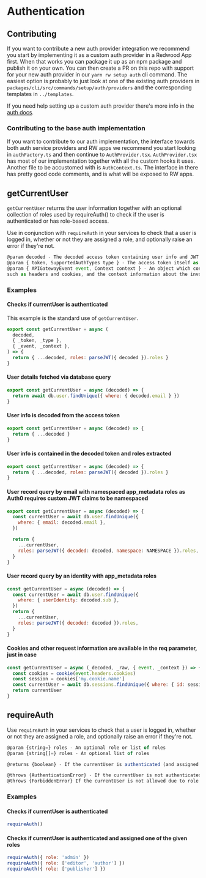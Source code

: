 # Authentication

## Contributing

If you want to contribute a new auth provider integration we recommend you
start by implementing it as a custom auth provider in a Redwood App first. When
that works you can package it up as an npm package and publish it on your own.
You can then create a PR on this repo with support for your new auth provider
in our `yarn rw setup auth` cli command. The easiest option is probably to just
look at one of the existing auth providers in
`packages/cli/src/commands/setup/auth/providers` and the corresponding
templates in `../templates`.

If you need help setting up a custom auth provider there's more info in the
[auth docs](https://redwoodjs.com/docs/authentication).

### Contributing to the base auth implementation

If you want to contribute to our auth implementation, the interface towards
both auth service providers and RW apps we recommend you start looking in
`authFactory.ts` and then continue to `AuthProvider.tsx`. `AuthProvider.tsx`
has most of our implementation together with all the custom hooks it uses.
Another file to be accustomed with is `AuthContext.ts`. The interface in there
has pretty good code comments, and is what will be exposed to RW apps.

## getCurrentUser

`getCurrentUser` returns the user information together with
an optional collection of roles used by requireAuth() to check if the user is authenticated or has role-based access.

Use in conjunction with `requireAuth` in your services to check that a user is logged in, whether or not they are assigned a role, and optionally raise an error if they're not.

```js
@param decoded - The decoded access token containing user info and JWT claims like `sub`
@param { token, SupportedAuthTypes type } - The access token itself as well as the auth provider type
@param { APIGatewayEvent event, Context context } - An object which contains information from the invoker
such as headers and cookies, and the context information about the invocation such as IP Address
```

### Examples

#### Checks if currentUser is authenticated

This example is the standard use of `getCurrentUser`.

```js
export const getCurrentUser = async (
  decoded,
  { _token, _type },
  { _event, _context },
) => {
  return { ...decoded, roles: parseJWT({ decoded }).roles }
}
```

#### User details fetched via database query

```js
export const getCurrentUser = async (decoded) => {
  return await db.user.findUnique({ where: { decoded.email } })
}
```

#### User info is decoded from the access token

```js
export const getCurrentUser = async (decoded) => {
  return { ...decoded }
}
```

#### User info is contained in the decoded token and roles extracted

```js
export const getCurrentUser = async (decoded) => {
  return { ...decoded, roles: parseJWT({ decoded }).roles }
}
```

#### User record query by email with namespaced app_metadata roles as Auth0 requires custom JWT claims to be namespaced

```js
export const getCurrentUser = async (decoded) => {
  const currentUser = await db.user.findUnique({
    where: { email: decoded.email },
  })

  return {
    ...currentUser,
    roles: parseJWT({ decoded: decoded, namespace: NAMESPACE }).roles,
  }
}
```

#### User record query by an identity with app_metadata roles

```js
const getCurrentUser = async (decoded) => {
  const currentUser = await db.user.findUnique({
    where: { userIdentity: decoded.sub },
  })
  return {
    ...currentUser,
    roles: parseJWT({ decoded: decoded }).roles,
  }
}
```

#### Cookies and other request information are available in the req parameter, just in case

```js
const getCurrentUser = async (_decoded, _raw, { event, _context }) => {
  const cookies = cookie(event.headers.cookies)
  const session = cookies['my.cookie.name']
  const currentUser = await db.sessions.findUnique({ where: { id: session } })
  return currentUser
}
```

## requireAuth

Use `requireAuth` in your services to check that a user is logged in, whether or not they are assigned a role, and optionally raise an error if they're not.

```js
@param {string=} roles - An optional role or list of roles
@param {string[]=} roles - An optional list of roles

@returns {boolean} - If the currentUser is authenticated (and assigned one of the given roles)

@throws {AuthenticationError} - If the currentUser is not authenticated
@throws {ForbiddenError} If the currentUser is not allowed due to role permissions
```

### Examples

#### Checks if currentUser is authenticated

```js
requireAuth()
```

#### Checks if currentUser is authenticated and assigned one of the given roles

```js
requireAuth({ role: 'admin' })
requireAuth({ role: ['editor', 'author'] })
requireAuth({ role: ['publisher'] })
```
